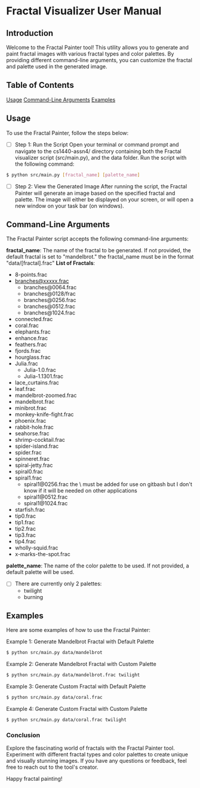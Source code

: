# Fractal Visualizer User Manual

## Introduction
Welcome to the Fractal Painter tool! This utility allows you to generate and paint fractal images with various fractal types and color palettes. By providing different command-line arguments, you can customize the fractal and palette used in the generated image.

## Table of Contents
[Usage](#usage)
[Command-Line Arguments](#command-line-arguments)
[Examples](#examples)


## Usage
To use the Fractal Painter, follow the steps below:

* [ ] Step 1: Run the Script
Open your terminal or command prompt and navigate to the cs1440-assn4/ directory containing both the Fractal visualizer script (src/main.py), and the data folder. Run the script with the following command:

```bash
$ python src/main.py [fractal_name] [palette_name]
```
* [ ] Step 2: View the Generated Image
After running the script, the Fractal Painter will generate an image based on the specified fractal and palette. The image will either be displayed on your screen, or will open a new window on your task bar (on windows).

## Command-Line Arguments
The Fractal Painter script accepts the following command-line arguments:

**fractal_name**: The name of the fractal to be generated. If not provided, the default fractal is set to "mandelbrot." the fractal_name must be in the format "data/[fractal].frac"
**List of Fractals**:
* 8-points.frac
* branches@xxxxx.frac
    * branches\@0064.frac
    * branches\@0128/frac
    * branches\@0256.frac
    * branches\@0512.frac
    * branches\@1024.frac
* connected.frac
* coral.frac
* elephants.frac
* enhance.frac
* feathers.frac
* fjords.frac
* hourglass.frac
* Julia.frac
    * Julia-1.0.frac
    * Julia-1.1301.frac
* lace_curtains.frac
* leaf.frac
* mandelbrot-zoomed.frac
* mandelbrot.frac
* minibrot.frac
* monkey-knife-fight.frac
* phoenix.frac
* rabbit-hole.frac
* seahorse.frac
* shrimp-cocktail.frac
* spider-island.frac
* spider.frac
* spinneret.frac
* spiral-jetty.frac
* spiral0.frac
* spiral1.frac
    * spiral1\@0256.frac    the \ must be added for use on gitbash but I don't know if it will be needed on other applications
    * spiral1\@0512.frac
    * spiral1\@1024.frac
* starfish.frac
* tip0.frac
* tip1.frac
* tip2.frac
* tip3.frac
* tip4.frac
* wholly-squid.frac
* x-marks-the-spot.frac

**palette_name**: The name of the color palette to be used. If not provided, a default palette will be used. 
* [ ] There are currently only 2 palettes:
    * twilight
    * burning

## Examples
Here are some examples of how to use the Fractal Painter:

Example 1: Generate Mandelbrot Fractal with Default Palette
```bash
$ python src/main.py data/mandelbrot
```
Example 2: Generate Mandelbrot Fractal with Custom Palette
```bash
$ python src/main.py data/mandelbrot.frac twilight
```
Example 3: Generate Custom Fractal with Default Palette
```bash
$ python src/main.py data/coral.frac
```
Example 4: Generate Custom Fractal with Custom Palette
```bash
$ python src/main.py data/coral.frac twilight
```
### Conclusion
Explore the fascinating world of fractals with the Fractal Painter tool. Experiment with different fractal types and color palettes to create unique and visually stunning images. If you have any questions or feedback, feel free to reach out to the tool's creator.

Happy fractal painting!